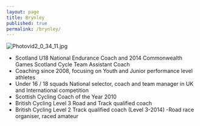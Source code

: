 ```yaml
---
layout: page
title: Brynley
published: true
permalink: /brynley/
---
```



![Photovid2_0_34_11.jpg]({{site.baseurl}}/media/Photovid2_0_34_11.jpg)

- Scotland U18 National Endurance Coach and 2014 Commonwealth Games Scotland Cycle Team Assistant Coach
- Coaching since 2008, focusing on Youth and Junior performance level athletes
- Under 16 / 18 squads National selector, coach and team manager in UK and International competition
- Scottish Cycling Coach of the Year 2010
- British Cycling Level 3 Road and Track qualified coach
- British Cycling Level 2 Track qualified coach (Level 3-2014)
-Road race organiser, raced amateur
